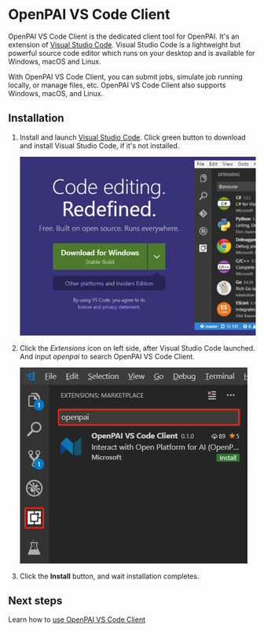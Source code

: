 # OpenPAI VS Code Client

OpenPAI VS Code Client is the dedicated client tool for OpenPAI. It's an extension of [Visual Studio Code](https://code.visualstudio.com/). Visual Studio Code is a lightweight but powerful source code editor which runs on your desktop and is available for Windows, macOS and Linux.

With OpenPAI VS Code Client, you can submit jobs, simulate job running locally, or manage files, etc. OpenPAI VS Code Client also supports Windows, macOS, and Linux.

## Installation

1. Install and launch [Visual Studio Code](https://code.visualstudio.com). Click green button to download and install Visual Studio Code, if it's not installed.

    ![Download vs code](assets/download_vscode.png)

1. Click the *Extensions* icon on left side, after Visual Studio Code launched. And input *openpai* to search OpenPAI VS Code Client.

    ![Extension](./assets/ext-install-1.png)

1. Click the **Install** button, and wait installation completes.

## Next steps

Learn how to [use OpenPAI VS Code Client](./README.md)
